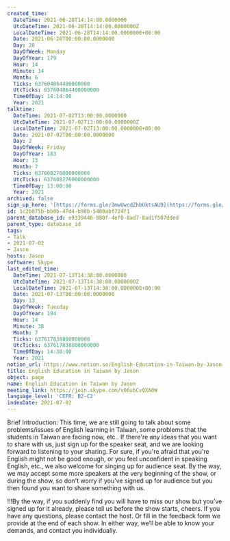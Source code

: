 ```yaml
---
created_time:
  DateTime: 2021-06-28T14:14:00.0000000
  UtcDateTime: 2021-06-28T14:14:00.0000000Z
  LocalDateTime: 2021-06-28T14:14:00.0000000+00:00
  Date: 2021-06-28T00:00:00.0000000
  Day: 28
  DayOfWeek: Monday
  DayOfYear: 179
  Hour: 14
  Minute: 14
  Month: 6
  Ticks: 637604864400000000
  UtcTicks: 637604864400000000
  TimeOfDay: 14:14:00
  Year: 2021
talktime:
  DateTime: 2021-07-02T13:00:00.0000000
  UtcDateTime: 2021-07-02T13:00:00.0000000Z
  LocalDateTime: 2021-07-02T13:00:00.0000000+00:00
  Date: 2021-07-02T00:00:00.0000000
  Day: 2
  DayOfWeek: Friday
  DayOfYear: 183
  Hour: 13
  Month: 7
  Ticks: 637608276000000000
  UtcTicks: 637608276000000000
  TimeOfDay: 13:00:00
  Year: 2021
archived: false
sign_up_here: '[https://forms.gle/3mwUwcdZhbUktsAU9](https://forms.gle/3mwUwcdZhbUktsAU9)'
id: 1c2b875b-bb0b-47d4-b98b-5480abf724f1
parent_database_id: e9339446-880f-4ef0-8ad7-8ad1f507dded
parent_type: database_id
tags:
- Talk
- 2021-07-02
- Jason
hosts: Jason
software: Skype
last_edited_time:
  DateTime: 2021-07-13T14:38:00.0000000
  UtcDateTime: 2021-07-13T14:38:00.0000000Z
  LocalDateTime: 2021-07-13T14:38:00.0000000+00:00
  Date: 2021-07-13T00:00:00.0000000
  Day: 13
  DayOfWeek: Tuesday
  DayOfYear: 194
  Hour: 14
  Minute: 38
  Month: 7
  Ticks: 637617838800000000
  UtcTicks: 637617838800000000
  TimeOfDay: 14:38:00
  Year: 2021
notion_url: https://www.notion.so/English-Education-in-Taiwan-by-Jason-1c2b875bbb0b47d4b98b5480abf724f1
title: English Education in Taiwan by Jason
object: page
name: English Education in Taiwan by Jason
meeting_link: https://join.skype.com/v06ubCvQXA0W
language_level: 'CEFR: B2-C2'
indexDate: 2021-07-02
---
```




Brief Introduction: This time, we are still going to talk about some problems/issues of English learning in Taiwan, some problems that the students in Taiwan are facing now, etc.. If there're any ideas that you want to share with us, just sign up for the speaker seat, and we are looking forward to listening to your sharing. 
For sure, if you're afraid that you're English might not be good enough, or you feel unconfident in speaking English, etc., we also welcome for singing up for audience seat. By the way, we may accept some more speakers at the very beginning of the show, or during the show, so don't worry if you've signed up for audience but you then found you want to share something with us.

!!!By the way, if you suddenly find you will have to miss our show but you’ve signed up for it already, please tell us before the show starts, cheers.
If you have any questions, please contact the host. Or fill in the feedback form we provide at the end of each show. In either way, we’ll be able to know your demands, and contact you individually.

